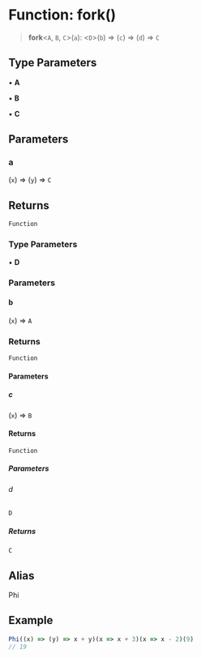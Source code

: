 # Function: fork()

> **fork**\<`A`, `B`, `C`\>(`a`): \<`D`\>(`b`) => (`c`) => (`d`) => `C`

## Type Parameters

• **A**

• **B**

• **C**

## Parameters

### a

(`x`) => (`y`) => `C`

## Returns

`Function`

### Type Parameters

• **D**

### Parameters

#### b

(`x`) => `A`

### Returns

`Function`

#### Parameters

##### c

(`x`) => `B`

#### Returns

`Function`

##### Parameters

###### d

`D`

##### Returns

`C`

## Alias

Phi

## Example

```ts
Phi((x) => (y) => x + y)(x => x + 3)(x => x - 2)(9)
// 19
```

